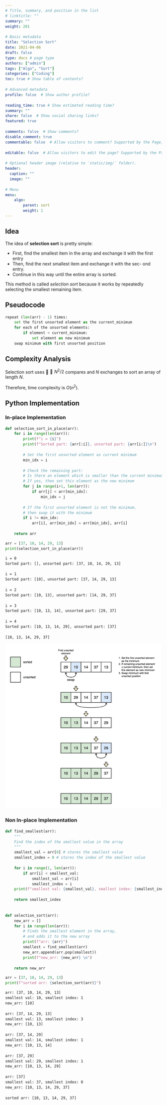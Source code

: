 ```yaml
---
# Title, summary, and position in the list
# linktitle: ""
summary: ""
weight: 201

# Basic metadata
title: "Selection Sort"
date: 2021-04-06
draft: false
type: docs # page type
authors: ["admin"]
tags: ["Algo", "Sort"]
categories: ["Coding"]
toc: true # Show table of contents?

# Advanced metadata
profile: false  # Show author profile?

reading_time: true # Show estimated reading time?
summary: ""
share: false  # Show social sharing links?
featured: true

comments: false  # Show comments?
disable_comment: true
commentable: false  # Allow visitors to comment? Supported by the Page, Post, and Docs content types.

editable: false  # Allow visitors to edit the page? Supported by the Page, Post, and Docs content types.

# Optional header image (relative to `static/img/` folder).
header:
  caption: ""
  image: ""

# Menu
menu: 
    algo:
        parent: sort
        weight: 1
---
```


## Idea

The idea of **selection sort** is pretty simple:

- First, find the smallest item in the array and exchange it with the first entry
- Then, find the next smallest item and exchange it with the sec- ond entry.
- Continue in this way until the entire array is sorted.

 This method is called *selection sort* because it works by repeatedly selecting the smallest remaining item.

## Pseudocode

```python
repeat (len(arr) - 1) times:
    set the first unsorted element as the current_minimum
    for each of the unsorted elements:
        if element < current_minimum:
            set element as new minimum
    swap minimum with first unsorted position
```

## Complexity Analysis

Selection sort uses 􏰐$\sim N^{2}/2$ compares and $N$ exchanges to sort an array of length $N$.

Therefore, time complexity is $O(n^2)$.

## Python Implementation

###  In-place Implementation

```python
def selection_sort_in_place(arr):
    for i in range(len(arr)):
        print(f"i = {i}")
        print(f"Sorted part: {arr[:i]}, unsorted part: {arr[i:]}\n")

        # Set the first unsorted element as current minimum
        min_idx = i 

        # Check the remaining part:
        # Is there an element which is smaller than the current minimum?
        # If yes, then set this element as the new minimum
        for j in range(i+1, len(arr)):
            if arr[j] < arr[min_idx]:
                min_idx = j
        
        # If the first unsorted element is not the minimum,
        # then swap it with the minimum
        if i != min_idx:
            arr[i], arr[min_idx] = arr[min_idx], arr[i]

    return arr
```

```python
arr = [37, 10, 14, 29, 13]
print(selection_sort_in_place(arr))
```

```txt
i = 0
Sorted part: [], unsorted part: [37, 10, 14, 29, 13]

i = 1
Sorted part: [10], unsorted part: [37, 14, 29, 13]

i = 2
Sorted part: [10, 13], unsorted part: [14, 29, 37]

i = 3
Sorted part: [10, 13, 14], unsorted part: [29, 37]

i = 4
Sorted part: [10, 13, 14, 29], unsorted part: [37]

[10, 13, 14, 29, 37]
```

<img src="https://raw.githubusercontent.com/EckoTan0804/upic-repo/master/uPic/selection_sort.png" alt="selection_sort" style="zoom:67%;" />



### Non In-place Implementation

```python
def find_smallest(arr):
    """
    Find the index of the smallest value in the array
    """
    smallest_val = arr[0] # stores the smallest value
    smallest_index = 0 # stores the index of the smallest value

    for i in range(1, len(arr)):
        if arr[i] < smallest_val:
            smallest_val = arr[i]
            smallest_index = i
    print(f"smallest val: {smallest_val}, smallest index: {smallest_index}")

    return smallest_index


def selection_sort(arr):
    new_arr = []
    for i in range(len(arr)):
        # Finds the smallest element in the array,
        # and adds it to the new array
        print(f"arr: {arr}")
        smallest = find_smallest(arr)
        new_arr.append(arr.pop(smallest))
        print(f"new_arr: {new_arr} \n")

    return new_arr
```

```python
arr = [37, 10, 14, 29, 13]
print(f"sorted arr: {selection_sort(arr)}")
```

```txt
arr: [37, 10, 14, 29, 13]
smallest val: 10, smallest index: 1
new_arr: [10] 

arr: [37, 14, 29, 13]
smallest val: 13, smallest index: 3
new_arr: [10, 13] 

arr: [37, 14, 29]
smallest val: 14, smallest index: 1
new_arr: [10, 13, 14] 

arr: [37, 29]
smallest val: 29, smallest index: 1
new_arr: [10, 13, 14, 29] 

arr: [37]
smallest val: 37, smallest index: 0
new_arr: [10, 13, 14, 29, 37] 

sorted arr: [10, 13, 14, 29, 37]
```

